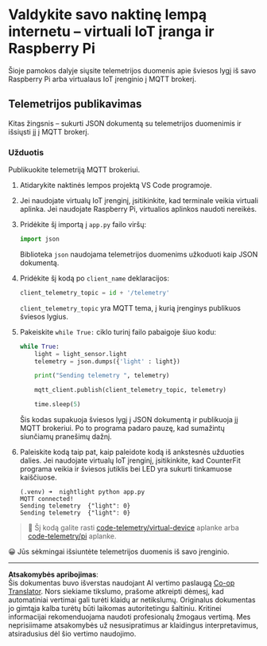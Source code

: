 <!--
CO_OP_TRANSLATOR_METADATA:
{
  "original_hash": "1226517aae5f5b6f904434670394c688",
  "translation_date": "2025-08-28T19:57:32+00:00",
  "source_file": "1-getting-started/lessons/4-connect-internet/single-board-computer-telemetry.md",
  "language_code": "lt"
}
-->
# Valdykite savo naktinę lempą internetu – virtuali IoT įranga ir Raspberry Pi

Šioje pamokos dalyje siųsite telemetrijos duomenis apie šviesos lygį iš savo Raspberry Pi arba virtualaus IoT įrenginio į MQTT brokerį.

## Telemetrijos publikavimas

Kitas žingsnis – sukurti JSON dokumentą su telemetrijos duomenimis ir išsiųsti jį į MQTT brokerį.

### Užduotis

Publikuokite telemetriją MQTT brokeriui.

1. Atidarykite naktinės lempos projektą VS Code programoje.

1. Jei naudojate virtualų IoT įrenginį, įsitikinkite, kad terminale veikia virtuali aplinka. Jei naudojate Raspberry Pi, virtualios aplinkos naudoti nereikės.

1. Pridėkite šį importą į `app.py` failo viršų:

    ```python
    import json
    ```

    Biblioteka `json` naudojama telemetrijos duomenims užkoduoti kaip JSON dokumentą.

1. Pridėkite šį kodą po `client_name` deklaracijos:

    ```python
    client_telemetry_topic = id + '/telemetry'
    ```

    `client_telemetry_topic` yra MQTT tema, į kurią įrenginys publikuos šviesos lygius.

1. Pakeiskite `while True:` ciklo turinį failo pabaigoje šiuo kodu:

    ```python
    while True:
        light = light_sensor.light
        telemetry = json.dumps({'light' : light})

        print("Sending telemetry ", telemetry)
    
        mqtt_client.publish(client_telemetry_topic, telemetry)
    
        time.sleep(5)
    ```

    Šis kodas supakuoja šviesos lygį į JSON dokumentą ir publikuoja jį MQTT brokeriui. Po to programa padaro pauzę, kad sumažintų siunčiamų pranešimų dažnį.

1. Paleiskite kodą taip pat, kaip paleidote kodą iš ankstesnės užduoties dalies. Jei naudojate virtualų IoT įrenginį, įsitikinkite, kad CounterFit programa veikia ir šviesos jutiklis bei LED yra sukurti tinkamuose kaiščiuose.

    ```output
    (.venv) ➜  nightlight python app.py 
    MQTT connected!
    Sending telemetry  {"light": 0}
    Sending telemetry  {"light": 0}
    ```

> 💁 Šį kodą galite rasti [code-telemetry/virtual-device](../../../../../1-getting-started/lessons/4-connect-internet/code-telemetry/virtual-device) aplanke arba [code-telemetry/pi](../../../../../1-getting-started/lessons/4-connect-internet/code-telemetry/pi) aplanke.

😀 Jūs sėkmingai išsiuntėte telemetrijos duomenis iš savo įrenginio.

---

**Atsakomybės apribojimas**:  
Šis dokumentas buvo išverstas naudojant AI vertimo paslaugą [Co-op Translator](https://github.com/Azure/co-op-translator). Nors siekiame tikslumo, prašome atkreipti dėmesį, kad automatiniai vertimai gali turėti klaidų ar netikslumų. Originalus dokumentas jo gimtąja kalba turėtų būti laikomas autoritetingu šaltiniu. Kritinei informacijai rekomenduojama naudoti profesionalų žmogaus vertimą. Mes neprisiimame atsakomybės už nesusipratimus ar klaidingus interpretavimus, atsiradusius dėl šio vertimo naudojimo.
